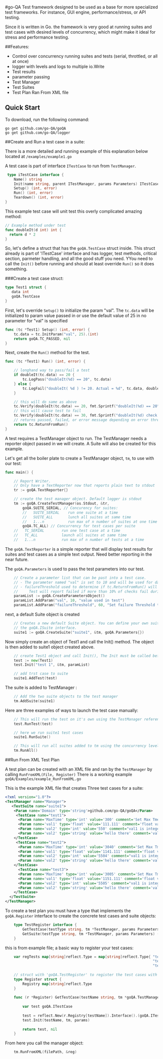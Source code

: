 #go-QA
Test framework designed to be used as a base for more specialized test frameworks. For instance, GUI engine, performance/stress, or API testing.

Since it is written in Go. the framework is very good at running suites and test cases with desired levels of concurrency,  which might make it ideal for stress and performance testing.

##Features:
- Control over concurrency running suites and tests (serial, throttled, or all at once)
- logger with levels and logs to multiple io.Write
- Test results
- parameter passing
- Test Manager
- Test Suites
- Test Plan Ran From XML file
 
## Quick Start

To download, run the following command:

~~~
go get github.com/go-QA/goQA
go get github.com/go-QA/logger
~~~


##Create and Run a test case in a suite:

  There is a more detailed and running example of this explanation below located at `/examples/example1.go`

 A test case is part of interface `ITestCase` to run from `TestManager`. 

```go
 type iTestCase interface {
	Name() string
	Init(name string, parent ITestManager, params Parameters) ITestCase
	Setup() (int, error)
	Run() (int, error)
	Teardown() (int, error)
}
```

  This example test case will unit test this overly complicated amazing method:
  ```go
 // Example method under test
func doubleIt(d int) int {
	return d * 2
}
```

So, let's define a struct that has the `goQA.TestCase` struct inside.
This struct already is part of 'ITestCase' interface and has logger, test methods, critical section,
parmeter handling, and all the good stuff you need.
YYou need to call the `Init()` before running and should at least override `Run()` so it does
something.

 ###Create a test case struct:

 ```go
type Test1 struct {
	data int
	goQA.TestCase
}
```

First, let's override `Setup()` to initialize the param "val".
The `tc.data` will be initialized to param value passed in or
use the default value of 25 in no parameter for "val" is specified

```go
func (tc *Test1) Setup() (int, error) {
	tc.data = tc.InitParam("val", 25).(int)
	return goQA.TC_PASSED, nil
}
```
Next, create the `Run()` method for the test. 

```go
func (tc *Test1) Run() (int, error) {

	// longhand way to pass/fail a test
	if doubleIt(tc.data) == 20 {
		tc.LogPass("doubleIt(%d) == 20", tc.data)
	} else {
		tc.LogFail("doubleIt( %d ) != 20. Actual = %d", tc.data, doubleIt(tc.data))
	}

	// this will do same as above
	tc.Verify(doubleIt(tc.data) == 20, fmt.Sprintf("doubleIt(%d) == 20", tc.data), "doubleIt( %d ) != 20. Actual = %d", tc.data, doubleIt(tc.data))
	// this will cause test to fail
	tc.Verify(doubleIt(tc.data) == 30, fmt.Sprintf("doubleIt(%d) check with 30", tc.data), "doubleIt was not 30! returned %d instead", doubleIt(tc.data))
	// returns passed, failed, or error message depending on error threshold and results of run
	return tc.ReturnFromRun()
}

```

  A test requires a TestManager object to run. The TestManager needs a reporter object passed in we will create. A Suite will also be created for this example.

 Let's get all the boiler plate to create a TestManager object, `tm`, to use with our test:

```go
func main() {

	// Report Writer.
	// Only have a TextReporter now that reports plain text to stdout
	tr := goQA.TextReporter{}

	// create the test manager object. Default logger is stdout
	tm := goQA.CreateTestManager(os.Stdout, &tr,
		goQA.SUITE_SERIAL, // Concurency for suites:
		//   SUITE_SERIAL    run one suite at a time
		//   SUITE_ALL       lunch all suites at same time
		//   1...n           run max of n number of suites at one time
		goQA.TC_ALL) // Concurrency for test cases per suite
	//   TC_SERIAL        run one test case at a time
	//   TC_ALL           launch all suites at same time
	//   1...n            run max of n number of tests at a time

```
  The `goQA.TextReporter` is a simple reporter that will display test results for suites and test cases as a simple text output. Need better reporting in the near future. 


The `goQA.Parameters` is used to pass the test parameters into our test. 
```go
	// Create a parameter list that can be past into a test case.
	// - The parameter named "val" is set to 10 and will be used for data variable in Test1
	// - failureThreshold used to determine if tc.ReturnFromRun() will return pass or fail. 
    //     Test will report failed if more than 10% of checks fail during run
	paramList := goQA.CreateParametersObject()
	paramList.AddParam("val", 10, "value used in test")
	paramList.AddParam("failureThreshold", 60, "Set failure Threshold to 10% for all checks in test case")

```

next, a default Suite object is created

```go
	// Creates a new default Suite object. You can define your own suites as well using
    // the goQA.ISuite interface.
	suite1 := goQA.CreateSuite("suite1", &tm, goQA.Parameters{})
```

Now simply create an object of Test1 and call the Init() method. The object is then added to suite1 object created above.

```go
	// create Test1 object and call Init(), The Init must be called before running test
	test := new(Test1)
	test.Init("test 1", &tm, paramList)

	// add trst case to suite
	suite1.AddTest(test)
```

 The suite is added to TestManager :
```go
	// Add the two suite objects to the test manager
	tm.AddSuite(suite1)
```

Here are three examples of ways to launch the test case manually:

```go
	// This will run the test on it's own using the TestManager reference passed in
	test.RunTest(test)

	// here we run suite1 test cases
	suite1.RunSuite()

	// This will run all suites added to tm using the concurrency level set during creation.
	tm.RunAll()
```


##Run From XML Test Plan

  A test plan can be created with an XML file and ran by the `TestManager` by calling `RunFromXML(File, Register)`
There is a working example `goQA/Examples/example_RunFromXML.go`

 This is the example XML file that creates Three test cases for a suite:

```xml
<?xml version="1.0"?>
<TestManager name="Manager">
   <TestSuite name="suite1">
    <Param name='Domain' type='string'>github.com/go-QA/goQA</Param>
     <TestCase name="test1">
      <Param name='MaxTime' type='int' value='300' comment='Set Max Tme to run test'/>
      <Param name='val1' type='float' value='111.111' comment='float value'/>
      <Param name='val2' type='int' value='550' comment="val1 is integer"/>
      <Param name='val2' type='string' value='hello there' comment='val2 is string'/>
    </TestCase>
     <TestCase name="test2">
      <Param name='MaxTime' type='int' value='3040' comment='Set Max Tme to run test'/>
      <Param name='val1' type='float' value='1141.111' comment='float value'/>
      <Param name='val2' type='int' value='5504' comment="val1 is integer"/>
      <Param name='val2' type='string' value='hello there' comment='val2 is string'/>
    </TestCase>
      <TestCase name="test3">
      <Param name='MaxTime' type='int' value='3005' comment='Set Max Tme to run test'/>
      <Param name='val1' type='float' value='1151.111' comment='float value'/>
      <Param name='val2' type='int' value='5505' comment="val1 is integer"/>
      <Param name='val2' type='string' value='hello there' comment='val2 is string'/>
    </TestCase>
  </TestSuite>
</TestManager>
```


 To create a test plan you must have a type that implements the `goQA.Register` interface to create the concrete test cases and suite objects:

```go
	type TestRegister interface {
		GetTestCase(testType string, tm *TestManager, params Parameters) (ITestCase, error)
		GetSuite(testType string, tm *TestManager, params Parameters) (Suite, error)
	}
```

this is from example file; a basic way to register your test cases:

```go
	var regTests map[string]reflect.Type = map[string]reflect.Type{ "test1": reflect.TypeOf(Test1{}),
																	"test2": reflect.TypeOf(Test3{}),
																	"test3": reflect.TypeOf(Test3{})}
	
	// struct with 'goQA.TestRegister' to register the test cases with TestManager
	type Register struct {
		Registry map[string]reflect.Type
	}
	
	func (r *Register) GetTestCase(testName string, tm *goQA.TestManager, params goQA.Parameters) (goQA.ITestCase, error) {
	
		var test goQA.ITestCase
	
		test = reflect.New(r.Registry[testName]).Interface().(goQA.ITestCase)	
		test.Init(testName, tm, params)
	
		return test, nil
	}
```

From here you call the manager object:

```go
	tm.RunFromXML(filePath, &reg)
```

